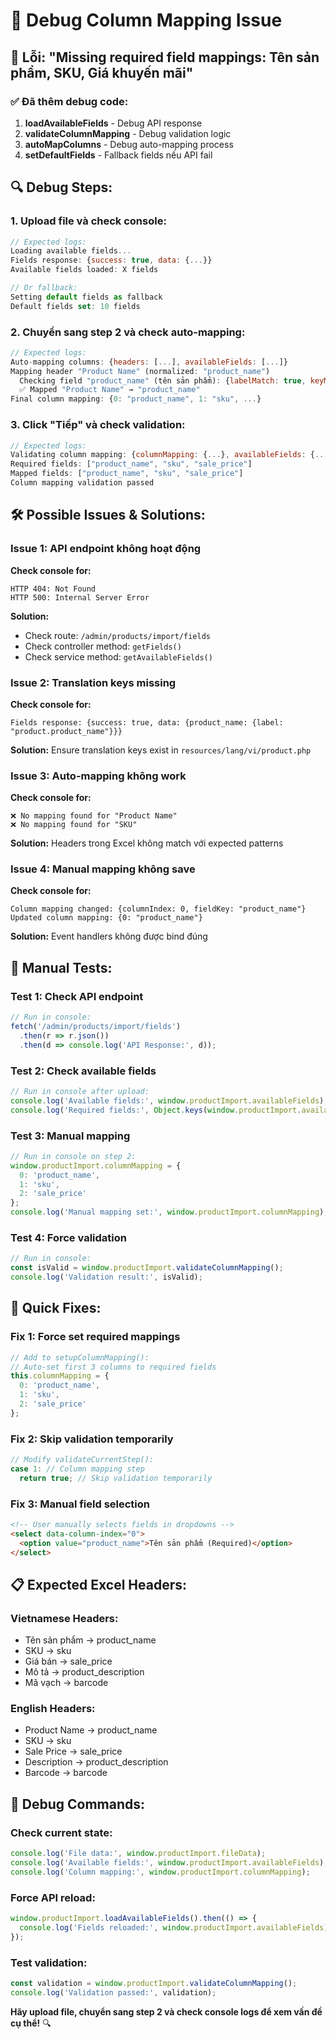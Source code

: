 # 🔧 Debug Column Mapping Issue

## 🚨 Lỗi: "Missing required field mappings: Tên sản phẩm, SKU, Giá khuyến mãi"

### ✅ Đã thêm debug code:

1. **loadAvailableFields** - Debug API response
2. **validateColumnMapping** - Debug validation logic  
3. **autoMapColumns** - Debug auto-mapping process
4. **setDefaultFields** - Fallback fields nếu API fail

## 🔍 Debug Steps:

### 1. **Upload file và check console:**
```javascript
// Expected logs:
Loading available fields...
Fields response: {success: true, data: {...}}
Available fields loaded: X fields

// Or fallback:
Setting default fields as fallback
Default fields set: 10 fields
```

### 2. **Chuyển sang step 2 và check auto-mapping:**
```javascript
// Expected logs:
Auto-mapping columns: {headers: [...], availableFields: [...]}
Mapping header "Product Name" (normalized: "product_name")
  Checking field "product_name" (tên sản phẩm): {labelMatch: true, keyMatch: true, customMatch: false}
  ✅ Mapped "Product Name" → "product_name"
Final column mapping: {0: "product_name", 1: "sku", ...}
```

### 3. **Click "Tiếp" và check validation:**
```javascript
// Expected logs:
Validating column mapping: {columnMapping: {...}, availableFields: {...}}
Required fields: ["product_name", "sku", "sale_price"]
Mapped fields: ["product_name", "sku", "sale_price"]
Column mapping validation passed
```

## 🛠️ Possible Issues & Solutions:

### **Issue 1: API endpoint không hoạt động**
**Check console for:**
```
HTTP 404: Not Found
HTTP 500: Internal Server Error
```

**Solution:** 
- Check route: `/admin/products/import/fields`
- Check controller method: `getFields()`
- Check service method: `getAvailableFields()`

### **Issue 2: Translation keys missing**
**Check console for:**
```
Fields response: {success: true, data: {product_name: {label: "product.product_name"}}}
```

**Solution:** Ensure translation keys exist in `resources/lang/vi/product.php`

### **Issue 3: Auto-mapping không work**
**Check console for:**
```
❌ No mapping found for "Product Name"
❌ No mapping found for "SKU"
```

**Solution:** Headers trong Excel không match với expected patterns

### **Issue 4: Manual mapping không save**
**Check console for:**
```
Column mapping changed: {columnIndex: 0, fieldKey: "product_name"}
Updated column mapping: {0: "product_name"}
```

**Solution:** Event handlers không được bind đúng

## 🎯 Manual Tests:

### **Test 1: Check API endpoint**
```javascript
// Run in console:
fetch('/admin/products/import/fields')
  .then(r => r.json())
  .then(d => console.log('API Response:', d));
```

### **Test 2: Check available fields**
```javascript
// Run in console after upload:
console.log('Available fields:', window.productImport.availableFields);
console.log('Required fields:', Object.keys(window.productImport.availableFields).filter(k => window.productImport.availableFields[k].required));
```

### **Test 3: Manual mapping**
```javascript
// Run in console on step 2:
window.productImport.columnMapping = {
  0: 'product_name',
  1: 'sku', 
  2: 'sale_price'
};
console.log('Manual mapping set:', window.productImport.columnMapping);
```

### **Test 4: Force validation**
```javascript
// Run in console:
const isValid = window.productImport.validateColumnMapping();
console.log('Validation result:', isValid);
```

## 🚀 Quick Fixes:

### **Fix 1: Force set required mappings**
```javascript
// Add to setupColumnMapping():
// Auto-set first 3 columns to required fields
this.columnMapping = {
  0: 'product_name',
  1: 'sku',
  2: 'sale_price'
};
```

### **Fix 2: Skip validation temporarily**
```javascript
// Modify validateCurrentStep():
case 1: // Column mapping step
  return true; // Skip validation temporarily
```

### **Fix 3: Manual field selection**
```html
<!-- User manually selects fields in dropdowns -->
<select data-column-index="0">
  <option value="product_name">Tên sản phẩm (Required)</option>
</select>
```

## 📋 Expected Excel Headers:

### **Vietnamese Headers:**
- Tên sản phẩm → product_name
- SKU → sku  
- Giá bán → sale_price
- Mô tả → product_description
- Mã vạch → barcode

### **English Headers:**
- Product Name → product_name
- SKU → sku
- Sale Price → sale_price  
- Description → product_description
- Barcode → barcode

## 🔧 Debug Commands:

### **Check current state:**
```javascript
console.log('File data:', window.productImport.fileData);
console.log('Available fields:', window.productImport.availableFields);
console.log('Column mapping:', window.productImport.columnMapping);
```

### **Force API reload:**
```javascript
window.productImport.loadAvailableFields().then(() => {
  console.log('Fields reloaded:', window.productImport.availableFields);
});
```

### **Test validation:**
```javascript
const validation = window.productImport.validateColumnMapping();
console.log('Validation passed:', validation);
```

**Hãy upload file, chuyển sang step 2 và check console logs để xem vấn đề cụ thể!** 🔍
